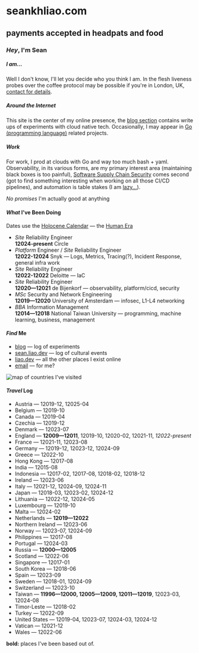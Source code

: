 # seankhliao.com

## payments accepted in headpats and food

### _Hey_, I'm Sean

##### _I_ am...

Well I don't know,
I'll let you decide who you think I am.
In the flesh liveness probes over the coffee protocol
may be possible if you're in London, UK,
[contact for details](mailto:sean+coffee@liao.dev?subject=coffee://).

##### _Around_ the Internet

This site is the center of my online presence,
the [blog section](/blog/) contains write ups of experiments with cloud native tech.
Occasionally, I may appear in [Go (programming language)](https://go.dev/) related projects.

##### _Work_

For work, I prod at clouds with Go and way too much bash + yaml.
Observability, in its various forms, are my primary interest area
(maintaining black boxes is too painful),
[Software Supply Chain Security](https://slsa.dev/) comes second
(got to find something interesting when working on all those CI/CD pipelines),
and automation is table stakes (I am [lazy...](https://quoteinvestigator.com/2014/02/26/lazy-job/)).

_No promises_ I'm actually good at anything

#### _What_ I've Been Doing

Dates use the [Holocene Calendar](https://en.wikipedia.org/wiki/Holocene_calendar)
— the [Human Era](https://www.youtube.com/watch?v=czgOWmtGVGs)

- _Site_ Reliability Engineer<br>
  **12024-present** Circle
- _Platform_ Engineer / _Site_ Reliability Engineer<br>
  **12022-12024** Snyk — Logs, Metrics, Tracing(?), Incident Response, general infra work
- _Site_ Reliability Engineer<br>
  **12022-12022** Deloitte — IaC
- _Site_ Reliability Engineer<br>
  **12020—12021** de Bijenkorf — observability, platform/cicd, security
- _MSc_ Security and Network Engineering<br>
  **12019—12020** University of Amsterdam — infosec, L1-L4 networking
- _BBA_ Information Management<br>
  **12014—12018** National Taiwan University — programming, machine learning, business, management

#### _Find_ Me

- [blog](/blog/) — log of experiments
- [sean.liao.dev](https://sean.liao.dev/) — log of cultural events
- [liao.dev](https://liao.dev/) — all the other places I exist online
- [email](mailto:sean+hello@liao.dev) — for me?
  <a rel="me" href="https://hachyderm.io/@seankhliao"></a>

![map of countries I've visited](/static/map.webp)

#### _Travel_ Log

- Austria — 12019-12, 12025-04
- Belgium — 12019-10
- Canada — 12019-04
- Czechia — 12019-12
- Denmark — 12023-07
- England — **12009—12011**, 12019-10, 12020-02, 12021-11, _12022-present_
- France — 12021-11, 12023-08
- Germany — 12019-12, 12023-12, 12024-09
- Greece — 12022-10
- Hong Kong — 12017-08
- India — 12015-08
- Indonesia — 12017-02, 12017-08, 12018-02, 12018-12
- Ireland — 12023-06
- Italy — 12021-12, 12024-09, 12024-11
- Japan — 12018-03, 12023-02, 12024-12
- Lithuania — 12022-12, 12024-05
- Luxembourg — 12019-10
- Malta — 12024-02
- Netherlands — **12019—12022**
- Northern Ireland — 12023-06
- Norway — 12023-07, 12024-09
- Philippines — 12017-08
- Portugal — 12024-03
- Russia — **12000—12005**
- Scotland — 12022-06
- Singapore — 12017-01
- South Korea — 12018-06
- Spain — 12023-09
- Sweden — 12018-01, 12024-09
- Switzerland — 12023-10
- Taiwan — **11996—12000, 12005—12009, 12011—12019**, 12023-03, 12024-08
- Timor-Leste — 12018-02
- Turkey — 12022-09
- United States — 12019-04, 12023-07, 12024-03, 12024-12
- Vatican — 12021-12
- Wales — 12022-06

**bold:** places I've been based out of.
